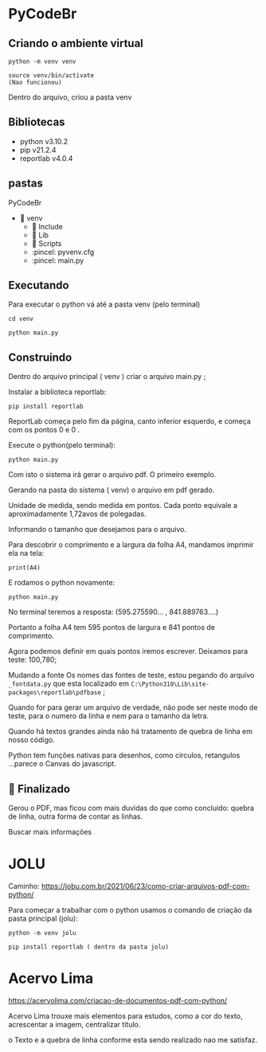 # PyCodeBr


## Criando o ambiente virtual

	python -m venv venv
	
	source venv/bin/activate
	(Nao funcionou)
	

	
Dentro do arquivo, criou a pasta venv

## Bibliotecas

* python v3.10.2
* pip v21.2.4
* reportlab v4.0.4

## pastas

PyCodeBr

- :file_folder: venv
	- :file_folder: Include
	- :file_folder: Lib
	- :file_folder: Scripts
	- :pincel: pyvenv.cfg
	- :pincel: main.py
		
## Executando 
Para executar o python vá até a pasta venv (pelo terminal)

	cd venv
	
	python main.py
	
	
		
## Construindo

Dentro do arquivo principal ( venv ) criar o arquivo main.py ;

Instalar a biblioteca reportlab:

	pip install reportlab 
	
	
ReportLab começa pelo fim da página, canto inferior esquerdo, e começa com os pontos 0 e 0 .

 


Execute o python(pelo terminal):
	
	python main.py
	
Com isto o sistema irá gerar o arquivo pdf. O primeiro exemplo.

Gerando na pasta do sistema ( venv) o arquivo em pdf gerado. 


Unidade de medida, sendo medida em pontos. Cada ponto equivale a aproximadamente 1,72avos de polegadas. 


Informando o tamanho que desejamos para o arquivo. 

Para descobrir o comprimento e a largura da folha A4, mandamos imprimir ela na tela: 

	print(A4)
	
E rodamos o python novamente:

	python main.py
	
No terminal teremos a resposta:
(595.275590... , 841.889763....)

Portanto a folha A4 tem 595 pontos de largura e 841 pontos de comprimento.

Agora podemos definir em quais pontos iremos escrever.
Deixamos para teste: 100,780;

Mudando a fonte
Os nomes das fontes de teste, estou pegando do arquivo  `_fontdata.py` que esta localizado em `C:\Python310\Lib\site-packages\reportlab\pdfbase` ;

Quando for para gerar um arquivo de verdade, não pode ser neste modo de teste, para o numero da linha e nem para o tamanho da letra.

Quando há textos grandes ainda não há tratamento de quebra de linha em nosso código. 

Python tem funções nativas para desenhos, como circulos, retangulos  ...parece o Canvas do javascript.


## :tada: Finalizado

Gerou o PDF, mas ficou com mais duvidas do que como concluido: quebra de linha, outra forma de contar as linhas. 

Buscar mais informações



# JOLU

Caminho: https://jobu.com.br/2021/06/23/como-criar-arquivos-pdf-com-python/


Para começar a trabalhar com o python usamos o comando de criação da pasta principal (jolu):

	python -m venv jolu
	
	pip install reportlab ( dentro da pasta jolu)
	
	
	
	
	
# Acervo Lima

https://acervolima.com/criacao-de-documentos-pdf-com-python/

Acervo Lima trouxe mais elementos para estudos, como a cor do texto, acrescentar a imagem,  centralizar titulo. 

o Texto e a quebra de linha conforme esta sendo realizado nao me satisfaz. 







